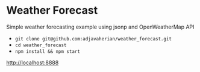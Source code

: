 # Weather Forecast

Simple weather forecasting example using jsonp and OpenWeatherMap API

* `git clone git@github.com:adjavaherian/weather_forecast.git`
* `cd weather_forecast`
* `npm install && npm start`

[http://localhost:8888](http://localhost:8888)
